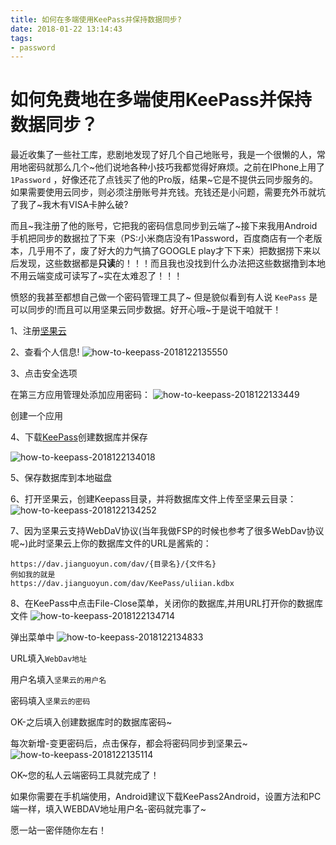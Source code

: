 ```yaml
---
title: 如何在多端使用KeePass并保持数据同步?
date: 2018-01-22 13:14:43
tags:
- password
---
```

# 如何免费地在多端使用KeePass并保持数据同步？

最近收集了一些社工库，悲剧地发现了好几个自己地账号，我是一个很懒的人，常用地密码就那么几个~他们说地各种小技巧我都觉得好麻烦。之前在IPhone上用了 `1Password` ，好像还花了点钱买了他的Pro版，结果~它是不提供云同步服务的。如果需要使用云同步，则必须注册账号并充钱。充钱还是小问题，需要充外币就坑了我了~我木有VISA卡肿么破?
<!-- more -->
而且~我注册了他的账号，它把我的密码信息同步到云端了~接下来我用Android手机把同步的数据拉了下来（PS:小米商店没有1Password，百度商店有一个老版本，几乎用不了，废了好大的力气搞了GOOGLE play才下下来）把数据捞下来以后发现，这些数据都是**只读**的！！！而且我也没找到什么办法把这些数据撸到本地不用云端变成可读写了~实在太难忍了！！！

愤怒的我甚至都想自己做一个密码管理工具了~ 但是貌似看到有人说 `KeePass` 是可以同步的!而且可以用坚果云同步数据。好开心哦~于是说干咱就干！

1、注册[坚果云](https://www.jianguoyun.com)

2、查看个人信息!
![how-to-keepass-2018122135550](http://blog.uliian.com/resources/how-to-keepass-2018122135550.png)

3、点击安全选项

在第三方应用管理处添加应用密码：
![how-to-keepass-2018122133449](http://blog.uliian.com/resources/how-to-keepass-2018122133449.png)

创建一个应用

4、下载[KeePass](https://keepass.info/download.html)创建数据库并保存

![how-to-keepass-2018122134018](http://blog.uliian.com/resources/how-to-keepass-2018122134018.png)

5、保存数据库到本地磁盘

6、打开坚果云，创建Keepass目录，并将数据库文件上传至坚果云目录：
![how-to-keepass-2018122134252](http://blog.uliian.com/resources/how-to-keepass-2018122134252.png)

7、因为坚果云支持WebDaV协议(当年我做FSP的时候也参考了很多WebDav协议呢~)此时坚果云上你的数据库文件的URL是酱紫的：

```text
https://dav.jianguoyun.com/dav/{目录名}/{文件名}
例如我的就是
https://dav.jianguoyun.com/dav/KeePass/uliian.kdbx
```

8、在KeePass中点击File-Close菜单，关闭你的数据库,并用URL打开你的数据库文件
![how-to-keepass-2018122134714](http://blog.uliian.com/resources/how-to-keepass-2018122134714.png)

弹出菜单中
![how-to-keepass-2018122134833](http://blog.uliian.com/resources/how-to-keepass-2018122134833.png)

URL填入`WebDav地址`

用户名填入`坚果云的用户名`

密码填入`坚果云的密码`

OK-之后填入创建数据库时的数据库密码~

每次新增-变更密码后，点击保存，都会将密码同步到坚果云~
![how-to-keepass-2018122135114](http://blog.uliian.com/resources/how-to-keepass-2018122135114.png)

OK~您的私人云端密码工具就完成了！

如果你需要在手机端使用，Android建议下载KeePass2Android，设置方法和PC端一样，填入WEBDAV地址用户名-密码就完事了~

愿一站一密伴随你左右！